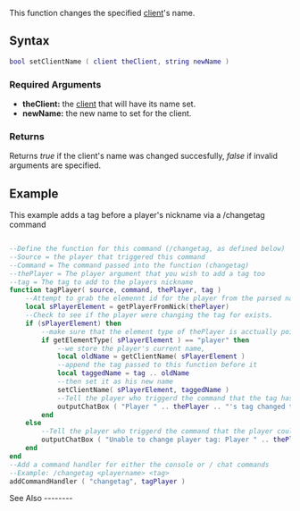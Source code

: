 This function changes the specified [client](/docs/client.md "wikilink")'s name.

Syntax
------

``` lua
bool setClientName ( client theClient, string newName )
```

### Required Arguments

-   **theClient:** the [client](/docs/client.md "wikilink") that will have its name set.
-   **newName:** the new name to set for the client.

### Returns

Returns *true* if the client's name was changed succesfully, *false* if invalid arguments are specified.

Example
-------

<section name="Server" class="server" show="true">
This example adds a tag before a player's nickname via a /changetag command

``` lua

--Define the function for this command (/changetag, as defined below)
--Source = the player that triggered this command
--Command = The command passed into the function (changetag)
--thePlayer = The player argument that you wish to add a tag too
--tag = The tag to add to the players nickname
function tagPlayer( source, command, thePlayer, tag )
    --Attempt to grab the elemennt id for the player from the parsed name.
    local sPlayerElement = getPlayerFromNick(thePlayer)
    --Check to see if the player were changing the tag for exists.
    if (sPlayerElement) then
        --make sure that the element type of thePlayer is acctually pointing to a player element
        if getElementType( sPlayerElement ) == "player" then
            --we store the player's current name,
            local oldName = getClientName( sPlayerElement )
            --append the tag passed to this function before it
            local taggedName = tag .. oldName
            --then set it as his new name
            setClientName( sPlayerElement, taggedName )
            --Tell the player who triggerd the command that the tag has been applied
            outputChatBox ( "Player " .. thePlayer .. "'s tag changed to " .. taggedName, source )
        end
    else
        --Tell the player who triggerd the command that the player could not be found
        outputChatBox ( "Unable to change player tag: Player " .. thePlayer .. " not found", source )
    end
end
--Add a command handler for either the console or / chat commands
--Example: /changetag <playername> <tag>
addCommandHandler ( "changetag", tagPlayer )
```

</section>
See Also
--------
